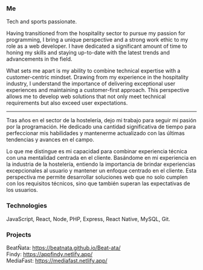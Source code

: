 ### Me 
Tech and sports passionate. 

Having transitioned from the hospitality sector to pursue my passion for programming, I bring a unique perspective and a strong work ethic to my role as a web developer. I have dedicated a significant amount of time to honing my skills and staying up-to-date with the latest trends and advancements in the field.

What sets me apart is my ability to combine technical expertise with a customer-centric mindset. Drawing from my experience in the hospitality industry, I understand the importance of delivering exceptional user experiences and maintaining a customer-first approach. This perspective allows me to develop web solutions that not only meet technical requirements but also exceed user expectations.

---


Tras años en el sector de la hostelería, dejo mi trabajo para seguir mi pasión por la programación. He dedicado una cantidad significativa de tiempo para perfeccionar mis habilidades y mantenerme actualizado con las últimas tendencias y avances en el campo.

Lo que me distingue es mi capacidad para combinar experiencia técnica con una mentalidad centrada en el cliente. Basándome en mi experiencia en la industria de la hostelería, entiendo la importancia de brindar experiencias excepcionales al usuario y mantener un enfoque centrado en el cliente. Esta perspectiva me permite desarrollar soluciones web que no solo cumplen con los requisitos técnicos, sino que también superan las expectativas de los usuarios.

### Technologies
JavaScript, React, Node, PHP, Express, React Native, MySQL, Git.

### Projects

BeatÑata: https://beatnata.github.io/Beat-ata/ <br/>
Findy: https://appfindy.netlify.app/ <br/>
MediaFast: https://mediafast.netlify.app/

<!--
**Airammg/Airammg** is a ✨ _special_ ✨ repository because its `README.md` (this file) appears on your GitHub profile.

Here are some ideas to get you started:

- 🔭 I’m currently working on ...
- 🌱 I’m currently learning ...
- 👯 I’m looking to collaborate on ...
- 🤔 I’m looking for help with ...
- 💬 Ask me about ...
- 📫 How to reach me: ...
- 😄 Pronouns: ...
- ⚡ Fun fact: ...
-->
